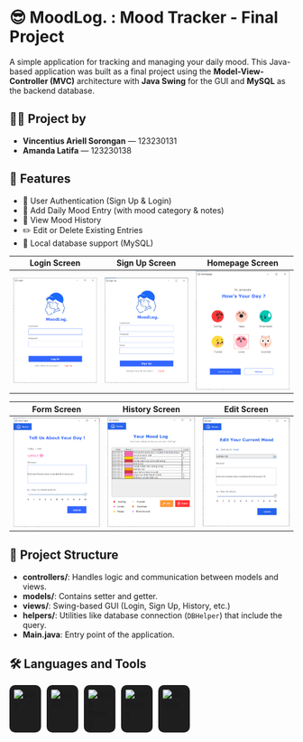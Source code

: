 # 😎 MoodLog. : Mood Tracker - Final Project

A simple application for tracking and managing your daily mood. This Java-based application was built as a final project using the **Model-View-Controller (MVC)** architecture with **Java Swing** for the GUI and **MySQL** as the backend database.

## 👩‍💻 Project by

- **Vincentius Ariell Sorongan** — 123230131
- **Amanda Latifa** — 123230138


## 📌 Features

- 🔐 User Authentication (Sign Up & Login)
- 📅 Add Daily Mood Entry (with mood category & notes)  
- 📖 View Mood History
- ✏️ Edit or Delete Existing Entries
- 💾 Local database support (MySQL)

| Login Screen                           | Sign Up Screen                         | Homepage Screen                           |
|:----------------------------------------:|:----------------------------------------:|:------------------------------------:|
| ![Login](screenshoot/login.png) | ![Sign Up](screenshoot/sign_up.png) | ![Homepage](screenshoot/homepage.png) |

| Form Screen                           | History Screen                         | Edit Screen                           |
|:----------------------------------------:|:----------------------------------------:|:------------------------------------:|
| ![Form](screenshoot/form.png) | ![History](screenshoot/history.png) | ![Edit](screenshoot/edit.png) |


## 📁 Project Structure
- **controllers/**: Handles logic and communication between models and views.
- **models/**: Contains setter and getter.
- **views/**: Swing-based GUI (Login, Sign Up, History, etc.)
- **helpers/**: Utilities like database connection (`DBHelper`) that include the query.
- **Main.java**: Entry point of the application.


## 🛠️ Languages and Tools

<div style="display: flex; gap: 10px;">
  <img src="https://cdn.jsdelivr.net/gh/devicons/devicon/icons/java/java-original.svg" title="Java" width="40" style="background: #1e1e1e; padding: 8px; border-radius: 10px;" />
  <img src="https://cdn.jsdelivr.net/gh/devicons/devicon/icons/mysql/mysql-original.svg" title="MySQL" width="40" style="background: #1e1e1e; padding: 8px; border-radius: 10px;" />
  <img src="https://upload.wikimedia.org/wikipedia/commons/0/03/Swing_icon.png" title="Java Swing" width="40" style="background: #1e1e1e; padding: 8px; border-radius: 10px;" />
  <img src="https://upload.wikimedia.org/wikipedia/commons/9/98/Apache_NetBeans_Logo.svg" title="NetBeans" width="40" style="background: #1e1e1e; padding: 8px; border-radius: 10px;" />
  <img src="https://cdn.jsdelivr.net/gh/devicons/devicon/icons/github/github-original.svg" title="GitHub" width="40" style="background: #1e1e1e; padding: 8px; border-radius: 10px;" />
</div>

